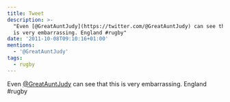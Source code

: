 ```yaml
---
title: Tweet
description: >-
  "Even [@GreatAuntJudy](https://twitter.com/@GreatAuntJudy) can see that this
  is very embarrassing. England #rugby"
date: '2011-10-08T09:10:16+01:00'
mentions:
  - '@GreatAuntJudy'
tags:
  - rugby
---
```

Even [@GreatAuntJudy](https://twitter.com/@GreatAuntJudy) can see that this is very embarrassing. England #rugby
